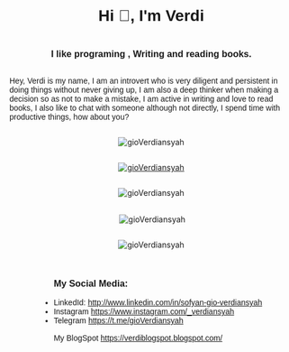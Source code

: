 <body style="display: flex;flex-direction:column;flex-wrap:wrap;justify-content:center;align-items:center;">

<h1 align="center" style="font-family: helvetica; font-weight:900;">Hi 👋, I'm Verdi</h1>
<h3 align="center" style="font-family: helvetica;">I like programing , Writing and reading books.</h3>
<p style="font-family:'Gill Sans', 'Gill Sans MT', Calibri, 'Trebuchet MS', sans-serif;">
    Hey, Verdi is my name, I am an introvert who is very diligent and persistent in doing things without never giving up, I am also a deep thinker when making a decision so as not to make a mistake, I am active in writing and love to read books, I also like to chat with someone although not directly, I spend time with productive things, how about you?
</p>
<p align="center"> <img src="https://komarev.com/ghpvc/?username=gioVerdiansyah&label=Profile%20views&color=0e75b6&style=flat" alt="gioVerdiansyah" /> </p>

<p align="center"> <a href="https://github.com/ryo-ma/github-profile-trophy"><img src="https://github-profile-trophy.vercel.app/?username=gioVerdiansyah" alt="gioVerdiansyah" /></a> </p>

<p><img align="center" src="https://github-readme-stats.vercel.app/api/top-langs?username=gioVerdiansyah&show_icons=true&theme=dracula&locale=en&layout=compact" alt="gioVerdiansyah" /></p>

<p>&nbsp;<img align="center" src="https://github-readme-stats.vercel.app/api?username=gioVerdiansyah&show_icons=true&locale=en" alt="gioVerdiansyah" /></p>

<p><img align="center" src="https://github-readme-streak-stats.herokuapp.com/?user=gioVerdiansyah&" alt="gioVerdiansyah" /></p>
<ul style="font-family:'Gill Sans', 'Gill Sans MT', Calibri, 'Trebuchet MS', sans-serif;">
    <h3 style="font-family: helvetica;">My Social Media:</h3>
    <li>LinkedId: <a href="http://www.linkedin.com/in/sofyan-gio-verdiansyah"> http://www.linkedin.com/in/sofyan-gio-verdiansyah</a></li>
    <li>Instagram <a href="https://www.instagram.com/_verdiansyah">https://www.instagram.com/_verdiansyah</a></li>
    <li>Telegram <a href="https://t.me/gioVerdiansyah">https://t.me/gioVerdiansyah</a></li>
    <p style="font-family:'Gill Sans', 'Gill Sans MT', Calibri, 'Trebuchet MS', sans-serif;margin-top:15px;">My BlogSpot <a href="https://verdiblogspot.blogspot.com/">https://verdiblogspot.blogspot.com/</a></p>
</ul>
</body>
